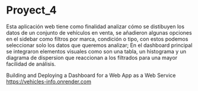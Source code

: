 # Proyect_4

Esta aplicación web tiene como finalidad analizar cómo se distibuyen los datos de un conjunto de vehículos en venta, se añadieron algunas opciones en el sidebar como filtros por marca, condición o tipo, con estos podemos seleccionar solo los datos que queremos analizar; En el dashboard principal se integraron elementos visuales como son una tabla, un histograma y un diagrama de dispersion que reaccionan a los filtrados para una mayor facilidad de análisis.

Building and Deploying a Dashboard for a Web App as a Web Service
https://vehicles-info.onrender.com
